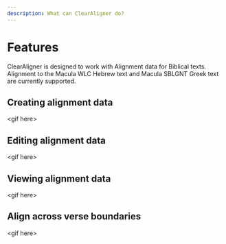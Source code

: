 ```yaml
---
description: What can ClearAligner do?
---
```


# Features

ClearAligner is designed to work with Alignment data for Biblical texts. Alignment to the Macula WLC Hebrew text and Macula SBLGNT Greek text are currently supported.

## Creating alignment data

\<gif here>

## Editing alignment data

\<gif here>

## Viewing alignment data

\<gif here>

## Align across verse boundaries

\<gif here>
